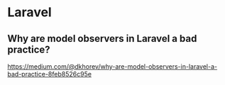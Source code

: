 # Laravel

## Why are model observers in Laravel a bad practice?

https://medium.com/@dkhorev/why-are-model-observers-in-laravel-a-bad-practice-8feb8526c95e  
